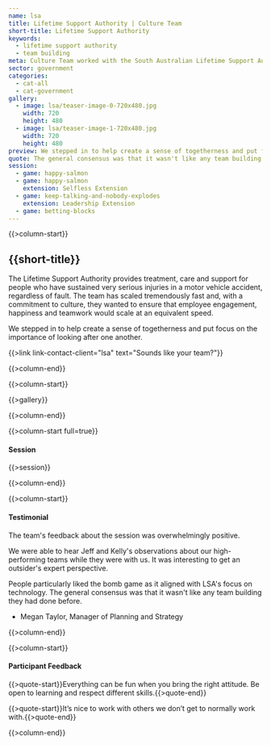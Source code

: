 ```yaml
---
name: lsa
title: Lifetime Support Authority | Culture Team
short-title: Lifetime Support Authority
keywords: 
  - lifetime support authority
  - team building
meta: Culture Team worked with the South Australian Lifetime Support Authority to create a sense of team togetherness.
sector: government
categories:
  - cat-all
  - cat-government
gallery:
  - image: lsa/teaser-image-0-720x480.jpg
    width: 720
    height: 480
  - image: lsa/teaser-image-1-720x480.jpg
    width: 720
    height: 480
preview: We stepped in to help create a sense of togetherness and put focus on the importance of looking after one another.
quote: The general consensus was that it wasn't like any team building they had done before.
session:
  - game: happy-salmon
  - game: happy-salmon
    extension: Selfless Extension
  - game: keep-talking-and-nobody-explodes
    extension: Leadership Extension
  - game: betting-blocks
---
```

{{>column-start}}

## {{short-title}}

The Lifetime Support Authority provides treatment, care and support for people who have sustained very serious injuries in a motor vehicle accident, regardless of fault. The team has scaled tremendously fast and, with a commitment to culture, they wanted to ensure that employee engagement, happiness and teamwork would scale at an equivalent speed. 

We stepped in to help create a sense of togetherness and put focus on the importance of looking after one another.

{{>link link-contact-client="lsa" text="Sounds like your team?"}}

{{>column-end}}

{{>column-start}}

{{>gallery}}

{{>column-end}}

{{>column-start full=true}}

#### Session

{{>session}}

{{>column-end}}

{{>column-start}}

#### Testimonial

The team's feedback about the session was overwhelmingly positive. 

We were able to hear Jeff and Kelly's observations about our high-performing teams while they were with us. It was interesting to get an outsider's expert perspective.

People particularly liked the bomb game as it aligned with LSA's focus on technology. The general consensus was that it wasn't like any team building they had done before.

* Megan Taylor, Manager of Planning and Strategy

{{>column-end}}

{{>column-start}}

#### Participant Feedback

{{>quote-start}}Everything can be fun when you bring the right attitude. Be open to learning and respect different skills.{{>quote-end}}

{{>quote-start}}It’s nice to work with others we don’t get to normally work with.{{>quote-end}}

{{>column-end}}